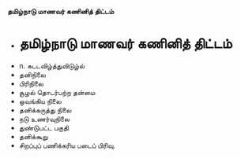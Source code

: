 **தமிழ்நாடு மாணவர் கணினித் திட்டம்**
- # தமிழ்நாடு மாணவர் கணினித் திட்டம்
- n. கடடவிழ்த்துவிடுழ்ல்
- தனிநிலை
- பிரிநிலை
- சூழல் தொடர்பற்ற தன்மை
- ஒவங்கிய நிலை
- தனிக்கருத்து நிலை
- நடு உணர்வுநிலை
- துண்டுபட்ட பகுதி
- தனிக்கூறு
- சிறப்புப் பணிக்கரிய படைப் பிரிவு.

